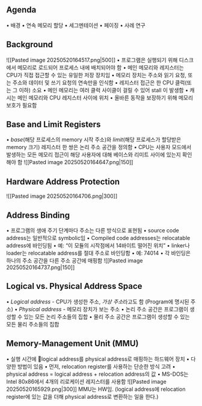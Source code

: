 ## Agenda
• 배경
• 연속 메모리 할당
• 세그멘테이션
• 페이징
• 사례 연구
## Background
![[Pasted image 20250520164517.png|500]]
• 프로그램은 실행되기 위해 디스크에서 메모리로 로드되어 프로세스 내에 배치되어야 함
• 메인 메모리와 레지스터는 CPU가 직접 접근할 수 있는 유일한 저장 장치임
• 메모리 장치는 주소와 읽기 요청, 또는 주소와 데이터 및 쓰기 요청의 연속만을 인식함
• 레지스터 접근은 한 CPU 클럭(또는 그 이하) 소요
• 메인 메모리는 여러 클럭 사이클이 걸릴 수 있어 stall 이 발생함
• 캐시는 메인 메모리와 CPU 레지스터 사이에 위치
• 올바른 동작을 보장하기 위해 메모리 보호가 필요함
## Base and Limit Registers
• *base*(해당 프로세스의 memory 시작 주소)와 *limit*(해당 프로세스가 할당받은 memory 크기) 레지스터 한 쌍은 논리 주소 공간을 정의함
• CPU는 사용자 모드에서 발생하는 모든 메모리 접근이 해당 사용자에 대해 베이스와 리미트 사이에 있는지 확인해야 함
![[Pasted image 20250520164647.png|150]]
## Hardware Address Protection
![[Pasted image 20250520164706.png|300]]
## Address Binding
• 프로그램의 생애 주기 단계마다 주소는 다른 방식으로 표현됨
	• source code address는 일반적으로 symbolic임
	• Compiled code addresses는 relocatable address에 바인딩됨
		• 예: “이 모듈의 시작점에서 14바이트 떨어진 위치”
	• linker나 loader는 relocatable address를 절대 주소로 바인딩함
		• 예: 74014
	• 각 바인딩은 하나의 주소 공간을 다른 주소 공간에 매핑함
![[Pasted image 20250520164737.png|150]]
## Logical vs. Physical Address Space
• *Logical address* - CPU가 생성한 주소, *가상 주소*라고도 함 (Program에 명시된 주소)
• *Physical address* - 메모리 장치가 보는 주소
• 논리 주소 공간은 프로그램이 생성할 수 있는 모든 논리 주소들의 집합
• 물리 주소 공간은 프로그램이 생성할 수 있는 모든 물리 주소들의 집합
## Memory-Management Unit (MMU)
• 실행 시간에 logical address를 physical address로 매핑하는 하드웨어 장치
• 다양한 방법이 있음
• 먼저, relocation register를 사용하는 단순한 방식 고려
• physical address = logical address + relocation address의 값
• MS-DOS는 Intel 80x86에서 4개의 리로케이션 레지스터를 사용함
![[Pasted image 20250520165929.png|300]]
MMU는 HW임. (logical address에 relocation register에 있는 값을 더해 physical address로 변환하는 일을 한다.)